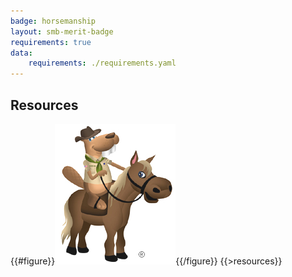 ```yaml
---
badge: horsemanship
layout: smb-merit-badge
requirements: true
data:
    requirements: ./requirements.yaml
---
```


## Resources

{{#figure}}<img src="horsemanship-bucky.jpg" class="W(100%)" />{{/figure}}
{{>resources}}
